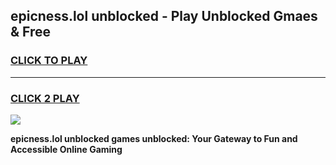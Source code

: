 
## epicness.lol unblocked - Play Unblocked Gmaes & Free
<h3>
<a href="https://news.freeplayer.one?title=epicness.lol_unblocked&ref=16F">CLICK TO PLAY</a></h3>
<hr>

<h3>
<a href="https://news.freeplayer.one?title=epicness.lol_unblocked&ref=16F">CLICK 2 PLAY</a>
  
</h3>

<a href="https://news.freeplayer.one?title=epicness.lol_unblocked&ref=16F/"><img src="https://clearcache.store/games.png"></a>


**epicness.lol unblocked games unblocked: Your Gateway to Fun and Accessible Online Gaming**
